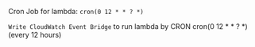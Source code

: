 Cron Job for lambda: `cron(0 12 * * ? *)`

`Write CloudWatch Event Bridge` to run lambda by CRON cron(0 12 * * ? *) (every 12 hours)